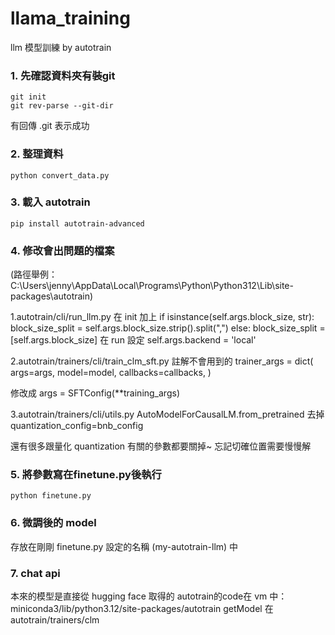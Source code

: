 # llama_training
llm 模型訓練 by autotrain

### 1. 先確認資料夾有裝git ###
```
git init
git rev-parse --git-dir
```
有回傳 .git 表示成功
### 2. 整理資料 ###
```
python convert_data.py
```
### 3. 載入 autotrain ###
```
pip install autotrain-advanced  
```

### 4. 修改會出問題的檔案 
(路徑舉例： C:\Users\jenny\AppData\Local\Programs\Python\Python312\Lib\site-packages\autotrain)

1.autotrain/cli/run_llm.py
在 init 加上
if isinstance(self.args.block_size, str):
            block_size_split = self.args.block_size.strip().split(",")
        else:
            block_size_split = [self.args.block_size]
在 run 設定
self.args.backend = 'local' 

2.autotrain/trainers/cli/train_clm_sft.py
註解不會用到的
    trainer_args = dict(
       args=args,
       model=model,
        callbacks=callbacks,
    )
    
修改成 args = SFTConfig(**training_args)

3.autotrain/trainers/cli/utils.py
   AutoModelForCausalLM.from_pretrained 去掉 quantization_config=bnb_config
   
還有很多跟量化 quantization 有關的參數都要關掉~ 忘記切確位置需要慢慢解

### 5. 將參數寫在finetune.py後執行 ###
```
python finetune.py
```
### 6. 微調後的 model 
存放在剛剛 finetune.py 設定的名稱 (my-autotrain-llm) 中

### 7. chat api
本來的模型是直接從 hugging face 取得的
autotrain的code在 vm 中： miniconda3/lib/python3.12/site-packages/autotrain
getModel 在 autotrain/trainers/clm


